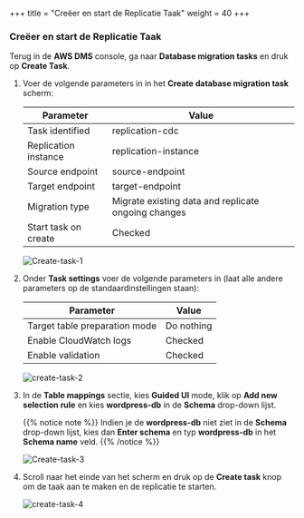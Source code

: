 +++
title = "Creëer en start de Replicatie Taak"
weight = 40
+++

### Creëer en start de Replicatie Taak

Terug in de **AWS DMS** console, ga naar **Database migration tasks** en druk op **Create Task**.

1. Voer de volgende parameters in in het **Create database migration task** scherm:

    | Parameter              | Value                                               |
    | ---------------------- | --------------------------------------------------- |
    | Task identified        | replication-cdc                                     |
    | Replication instance   | replication-instance                                |
    | Source endpoint        | source-endpoint                                     |
    | Target endpoint        | target-endpoint                                     |
    | Migration type         | Migrate existing data and replicate ongoing changes |
    | Start task on create   | Checked                                             |
    
    ![Create-task-1](/db-mig/Create-task-1.png)

2. Onder **Task settings** voer de volgende parameters in (laat alle andere parameters op de standaardinstellingen staan):

    | Parameter              | Value                                               |
    | ---------------------- | --------------------------------------------------- |
    | Target table preparation mode          |  Do nothing          |
    | Enable CloudWatch logs | Checked                                             |
    | Enable validation      | Checked                                             |                 
    
    ![create-task-2](/db-mig/create-task-2.png)
    
3. In de **Table mappings** sectie, kies **Guided UI** mode, klik op **Add new selection rule** en kies **wordpress-db** in de **Schema** drop-down lijst.

    {{% notice note %}}
Indien je de **wordpress-db** niet ziet in de **Schema** drop-down lijst, kies dan **Enter schema** en typ **wordpress-db** in het **Schema name** veld.
{{% /notice %}}    

    ![Create-task-3](/db-mig/Create-task-3.png)

1. Scroll naar het einde van het scherm en druk op de **Create task** knop om de taak aan te maken en de replicatie te starten.

    ![create-task-4](/db-mig/create-task-4.png)

